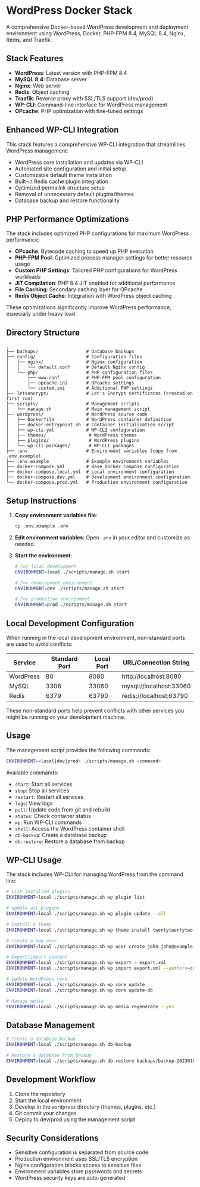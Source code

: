 # WordPress Docker Stack

A comprehensive Docker-based WordPress development and deployment environment using WordPress, Docker, PHP-FPM 8.4, MySQL 8.4, Nginx, Redis, and Traefik.

## Stack Features

- **WordPress**: Latest version with PHP-FPM 8.4
- **MySQL 8.4**: Database server
- **Nginx**: Web server
- **Redis**: Object caching
- **Traefik**: Reverse proxy with SSL/TLS support (dev/prod)
- **WP-CLI**: Command-line interface for WordPress management
- **OPcache**: PHP optimization with fine-tuned settings

## Enhanced WP-CLI Integration

This stack features a comprehensive WP-CLI integration that streamlines WordPress management:

- WordPress core installation and updates via WP-CLI
- Automated site configuration and initial setup
- Customizable default theme installation
- Built-in Redis cache plugin integration
- Optimized permalink structure setup
- Removal of unnecessary default plugins/themes
- Database backup and restore functionality

## PHP Performance Optimizations

The stack includes optimized PHP configurations for maximum WordPress performance:

- **OPcache**: Bytecode caching to speed up PHP execution
- **PHP-FPM Pool**: Optimized process manager settings for better resource usage
- **Custom PHP Settings**: Tailored PHP configurations for WordPress workloads
- **JIT Compilation**: PHP 8.4 JIT enabled for additional performance
- **File Caching**: Secondary caching layer for OPcache
- **Redis Object Cache**: Integration with WordPress object caching

These optimizations significantly improve WordPress performance, especially under heavy load.

## Directory Structure

```
.
├── backups/                  # Database backups
├── config/                   # Configuration files
│   ├── nginx/                # Nginx configuration
│   │   └── default.conf      # Default Nginx config
│   └── php/                  # PHP configuration files
│       ├── www.conf          # PHP-FPM pool configuration
│       ├── opcache.ini       # OPcache settings
│       └── custom.ini        # Additional PHP settings
├── letsencrypt/              # Let's Encrypt certificates (created on first run)
├── scripts/                  # Management scripts
│   └── manage.sh             # Main management script
├── wordpress/                # WordPress source code
│   ├── Dockerfile            # WordPress container definition
│   ├── docker-entrypoint.sh  # Container initialization script
│   ├── wp-cli.yml            # WP-CLI configuration
│   ├── themes/                # WordPress themes
│   ├── plugins/               # WordPress plugins
│   └── wp-cli-packages/       # WP-CLI packages
├── .env                      # Environment variables (copy from .env.example)
├── .env.example              # Example environment variables
├── docker-compose.yml        # Base Docker Compose configuration
├── docker-compose.local.yml  # Local environment configuration
├── docker-compose.dev.yml    # Development environment configuration
└── docker-compose.prod.yml   # Production environment configuration
```

## Setup Instructions

1. **Copy environment variables file**:
   ```bash
   cp .env.example .env
   ```

2. **Edit environment variables**:
   Open `.env` in your editor and customize as needed.

3. **Start the environment**:
   ```bash
   # For local development
   ENVIRONMENT=local ./scripts/manage.sh start
   
   # For development environment
   ENVIRONMENT=dev ./scripts/manage.sh start
   
   # For production environment
   ENVIRONMENT=prod ./scripts/manage.sh start
   ```

## Local Development Configuration

When running in the local development environment, non-standard ports are used to avoid conflicts:

| Service   | Standard Port | Local Port | URL/Connection String                   |
|-----------|---------------|------------|----------------------------------------|
| WordPress | 80            | 8080       | http://localhost:8080                   |
| MySQL     | 3306          | 33060      | mysql://localhost:33060                 |
| Redis     | 6379          | 63790      | redis://localhost:63790                 |

These non-standard ports help prevent conflicts with other services you might be running on your development machine.

## Usage

The management script provides the following commands:

```bash
ENVIRONMENT=<local|dev|prod> ./scripts/manage.sh <command>
```

Available commands:
- `start`: Start all services
- `stop`: Stop all services
- `restart`: Restart all services
- `logs`: View logs
- `pull`: Update code from git and rebuild
- `status`: Check container status
- `wp`: Run WP-CLI commands
- `shell`: Access the WordPress container shell
- `db-backup`: Create a database backup
- `db-restore`: Restore a database from backup

## WP-CLI Usage

The stack includes WP-CLI for managing WordPress from the command line:

```bash
# List installed plugins
ENVIRONMENT=local ./scripts/manage.sh wp plugin list

# Update all plugins
ENVIRONMENT=local ./scripts/manage.sh wp plugin update --all

# Install a theme
ENVIRONMENT=local ./scripts/manage.sh wp theme install twentytwentytwo

# Create a new user
ENVIRONMENT=local ./scripts/manage.sh wp user create john john@example.com --role=author

# Export/import content
ENVIRONMENT=local ./scripts/manage.sh wp export > export.xml
ENVIRONMENT=local ./scripts/manage.sh wp import export.xml --authors=create

# Update WordPress core
ENVIRONMENT=local ./scripts/manage.sh wp core update
ENVIRONMENT=local ./scripts/manage.sh wp core update-db

# Manage media
ENVIRONMENT=local ./scripts/manage.sh wp media regenerate --yes
```

## Database Management

```bash
# Create a database backup
ENVIRONMENT=local ./scripts/manage.sh db-backup

# Restore a database from backup
ENVIRONMENT=local ./scripts/manage.sh db-restore backups/backup-20230101120000.sql
```

## Development Workflow

1. Clone the repository
2. Start the local environment
3. Develop in the `wordpress` directory (themes, plugins, etc.)
4. Git commit your changes
5. Deploy to dev/prod using the management script

## Security Considerations

- Sensitive configuration is separated from source code
- Production environment uses SSL/TLS encryption
- Nginx configuration blocks access to sensitive files
- Environment variables store passwords and secrets
- WordPress security keys are auto-generated 